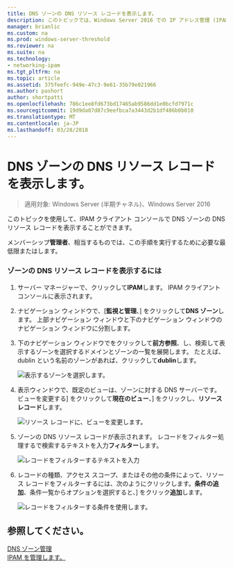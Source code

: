 ```yaml
---
title: DNS ゾーンの DNS リソース レコードを表示します。
description: このトピックでは、Windows Server 2016 での IP アドレス管理 (IPAM) の管理ガイドの一部です。
manager: brianlic
ms.custom: na
ms.prod: windows-server-threshold
ms.reviewer: na
ms.suite: na
ms.technology:
- networking-ipam
ms.tgt_pltfrm: na
ms.topic: article
ms.assetid: 375feefc-949e-47c3-9e61-35b79e021966
ms.author: pashort
author: shortpatti
ms.openlocfilehash: 786c1ee8fd673bd17465ab9586dd1e0bcfd7971c
ms.sourcegitcommit: 19d9da87d87c9eefbca7a3443d2b1df486b0b010
ms.translationtype: MT
ms.contentlocale: ja-JP
ms.lasthandoff: 03/28/2018
---
```

# <a name="view-dns-resource-records-for-a-dns-zone"></a>DNS ゾーンの DNS リソース レコードを表示します。

>適用対象: Windows Server (半期チャネル)、Windows Server 2016

このトピックを使用して、IPAM クライアント コンソールで DNS ゾーンの DNS リソース レコードを表示することができます。  
  
メンバーシップ**管理者**、相当するものでは、この手順を実行するために必要な最低限またはします。  
  
### <a name="to-view-dns-resource-records-for-a-zone"></a>ゾーンの DNS リソース レコードを表示するには  
  
1.  サーバー マネージャーで、クリックして**IPAM**します。 IPAM クライアント コンソールに表示されます。  
  
2.  ナビゲーション ウィンドウで、[**監視と管理**、] をクリックして**DNS ゾーン**します。  上部ナビゲーション ウィンドウと下のナビゲーション ウィンドウのナビゲーション ウィンドウに分割します。  
  
3.  下のナビゲーション ウィンドウでをクリックして**前方参照**、し、検索して表示するゾーンを選択するドメインとゾーンの一覧を展開します。 たとえば、dublin という名前のゾーンがあれば、クリックして**dublin**します。  
  
    ![表示するゾーンを選択します。](../../media/View-DNS-Resource-Records-for-a-DNS-Zone/ipam_DNSzones_01a.jpg)  

  
4.  表示ウィンドウで、既定のビューは、ゾーンに対する DNS サーバーです。 ビューを変更する] をクリックして**現在のビュー**、] をクリックし、**リソース レコード**します。  
  
    ![リソース レコードに、ビューを変更します。](../../media/View-DNS-Resource-Records-for-a-DNS-Zone/ipam_Zone_RR_02.jpg)  
  
5.  ゾーンの DNS リソース レコードが表示されます。 レコードをフィルター処理するで検索するテキストを入力**フィルター**します。  
  
    ![レコードをフィルターするテキストを入力](../../media/View-DNS-Resource-Records-for-a-DNS-Zone/ipam_DNSzones_01c.jpg)  
  
6.  レコードの種類、アクセス スコープ、またはその他の条件によって、リソース レコードをフィルターするには、次のようにクリックします。**条件の追加**、条件一覧からオプションを選択すると、] をクリック**追加**します。  
  
    ![レコードをフィルターする条件を使用します。](../../media/View-DNS-Resource-Records-for-a-DNS-Zone/ipam_DNSzones_01d.jpg)  
  
## <a name="see-also"></a>参照してください。  
[DNS ゾーン管理](DNS-Zone-Management.md)  
[IPAM を管理します。](Manage-IPAM.md)  
  


